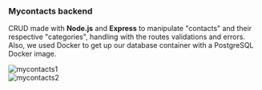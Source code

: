 ### Mycontacts backend

CRUD made with **Node.js** and **Express** to manipulate "contacts" and their respective "categories", handling with the routes validations and errors. Also, we used Docker to get up our database container with a PostgreSQL 
Docker image.<br>

![mycontacts1](https://user-images.githubusercontent.com/73653212/128093273-f593b8f5-ab60-4fab-89b9-97b21540db24.png)
<br>
![mycontacts2](https://user-images.githubusercontent.com/73653212/128093278-c7d8e903-898e-49ae-b183-e7dd9e73bf77.png)

